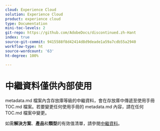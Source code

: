 ```yaml
---
cloud: Experience Cloud
solution: Experience Cloud
product: experience cloud
type: Documentation
mini-toc-levels: 2
git-repo: https://github.com/AdobeDocs/discontinued.zh-Hant
index: true
source-git-commit: 9415588f8d42414d8d9deade1a59a7cdb55a2940
workflow-type: ht
source-wordcount: '63'
ht-degree: 100%

---
```



# 中繼資料僅供內部使用

metadata.md 檔案內含存放庫等級的中繼資料，會在存放庫中傳遞至使用手冊 TOC.md 檔案。若要變更任何使用手冊的 metadata.md 內容，請在任何 TOC.md 檔案中變更。

如需&#x200B;**解決方案**、**產品**&#x200B;和&#x200B;**類型**&#x200B;的有效值清單，請參閱[中繼資料](https://experienceleague.adobe.com/docs/authoring-guide-exl/using/editing/user-guide-setup/metadata.html)。
